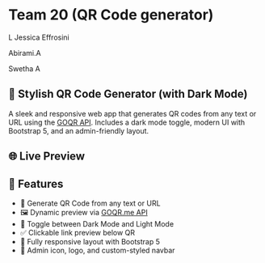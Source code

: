 # Team 20 (QR Code generator)

  L Jessica Effrosini

  Abirami.A

  Swetha A

## 🔳 Stylish QR Code Generator (with Dark Mode)

A sleek and responsive web app that generates QR codes from any text or URL using the [GOQR API](https://goqr.me/api/). Includes a dark mode toggle, modern UI with Bootstrap 5, and an admin-friendly layout.



## 🌐 Live Preview





## 🚀 Features

- 🔗 Generate QR Code from any text or URL
- 🖼️ Dynamic preview via [GOQR.me API](https://goqr.me/api/)
- 🌙 Toggle between Dark Mode and Light Mode
- ✅ Clickable link preview below QR
- 🎨 Fully responsive layout with Bootstrap 5
- 👤 Admin icon, logo, and custom-styled navbar





